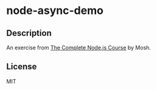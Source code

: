# node-async-demo

## Description
An exercise from [The Complete Node.js Course](https://codewithmosh.com/p/the-complete-node-js-course) by Mosh.

## License
MIT

